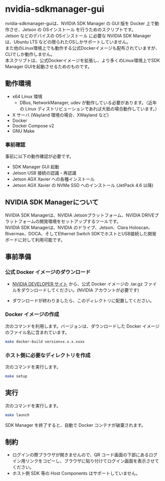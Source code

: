 # nvidia-sdkmanager-gui

nvidia-sdkmanager-guiは、NVIDIA SDK Manager の GUI 版を Docker 上で動作させ、Jetson の OSインストール を行うためのスクリプトです。  
Jetson などのデバイスの OSインストール に必要な NVIDIA SDK Manager は、Ubuntu LTS などの限られたOSしかサポートしていません。  
また他のLinux環境上でも動作する公式Dockerイメージも配布されていますが、CLIでしか動作しません。  
本スクリプトは、公式Dockerイメージを拡張し、より多くのLinux環境上でSDK Manager GUIを起動させるためのものです。  


## 動作環境

* x64 Linux 環境
	* DBus, NetworkManager, udev が動作している必要があります。（近年の Linux ディストリビューションであれば大抵の場合動作しています。）
* X サーバ (Wayland 環境の場合、XWayland など)
* Docker
* Docker Compose v2
* GNU Make

### 事前確認

事前に以下の動作確認が必要です。  

* SDK Manager GUI 起動
* Jetson USB 接続の認識・再認識
* Jetson AGX Xavier への各種インストール
* Jetson AGX Xavier の NVMe SSD へのインストール (JetPack 4.6 以降)

## NVIDIA SDK Managerについて

NVIDIA SDK Managerは、NVIDIA Jetsonプラットフォーム、NVIDIA DRIVEプラットフォームの開発環境をセットアップするツールです。  
NVIDIA SDK Managerは、NVIDIA のドライブ、Jetson、Clara Holoscan、Rivermax、DOCA、そしてEthernet Switch SDKでホストとUSB接続した開発ボードに対して利用可能です。

## 事前準備


### 公式 Docker イメージのダウンロード

* [NVIDIA DEVELOPER サイト](https://developer.nvidia.com/nvidia-sdk-manager) から、公式 Docker イメージの .tar.gz ファイルをダウンロードしてください。(NVIDIA アカウントが必要です)

* ダウンロードが終わりましたら、このディレクトリに配置してください。


### Docker イメージの作成

次のコマンドを利用します。バージョンは、ダウンロードした Docker イメージのファイル名に含まれています。

```sh
make docker-build version=x.x.x.xxxx
```


### ホスト側に必要なディレクトリを作成

次のコマンドを実行します。

```sh
make setup
```


## 実行

次のコマンドを実行します。

```sh
make launch
```

SDK Manager を終了すると、自動で Docker コンテナが破棄されます。


## 制約
* ログインの際ブラウザが開きませんので、QR コード画面の下部にあるログイン用リンクをコピーし、ブラウザに貼り付けてログイン画面を表示させてください。
* ホスト側 SDK 等の Host Components はサポートしていません。
